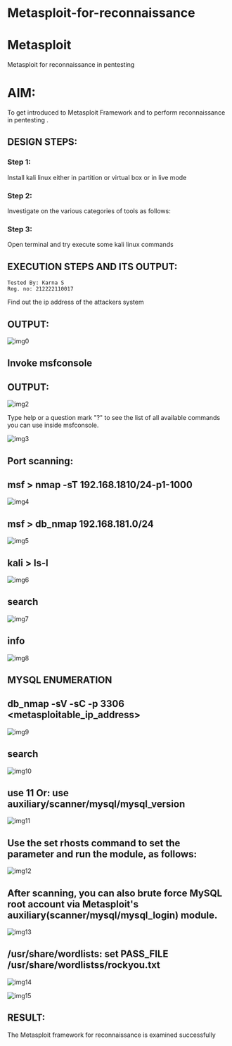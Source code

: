 # Metasploit-for-reconnaissance
# Metasploit
Metasploit for reconnaissance in pentesting

# AIM:

To get introduced to Metasploit Framework and to  perform reconnaissance  in pentesting .

## DESIGN STEPS:

### Step 1:

Install kali linux either in partition or virtual box or in live mode

### Step 2:

Investigate on the various categories of tools as follows:

### Step 3:

Open terminal and try execute some kali linux commands

## EXECUTION STEPS AND ITS OUTPUT:
```
Tested By: Karna S
Reg. no: 212222110017
```
Find out the ip address of the attackers system
## OUTPUT:

![img0](https://github.com/user-attachments/assets/f71fd39f-1f7d-4761-8f7a-aacb11f0bbb2)


## Invoke msfconsole
## OUTPUT:

![img2](https://github.com/user-attachments/assets/fedff2d6-0124-491d-8622-a3d0209747f9)


Type help or a question mark "?" to see the list of all available commands you can use inside msfconsole.

![img3](https://github.com/user-attachments/assets/5a83174d-2ee6-435f-95ee-ed111ad9f7dd)

## Port scanning:
## msf > nmap -sT 192.168.1810/24-p1-1000

![img4](https://github.com/user-attachments/assets/d2fad85c-c6ff-49fb-a3d5-6a651d68b66e)

## msf > db_nmap 192.168.181.0/24

![img5](https://github.com/user-attachments/assets/0048056c-049d-487b-906b-3b6c47259399)

## kali > ls-l

![img6](https://github.com/user-attachments/assets/4e0abcf9-9d05-439d-83f0-6c8fa852b687)

## search 

![img7](https://github.com/user-attachments/assets/6fb72d8c-4dbd-4c68-9a01-eaf57912a0ca)

## info

![img8](https://github.com/user-attachments/assets/2116c3a3-e8ee-4d43-9afa-fd6585527545)

## MYSQL ENUMERATION
## db_nmap -sV -sC -p 3306 <metasploitable_ip_address>

![img9](https://github.com/user-attachments/assets/cc1409ed-5149-4000-be59-836ec6011e43)

## search

![img10](https://github.com/user-attachments/assets/e8bef46a-66f8-403c-9cc1-8408b98f753b)

##  use 11 Or: use auxiliary/scanner/mysql/mysql_version

![img11](https://github.com/user-attachments/assets/59814e7b-a8b3-49b8-a9f2-cda293476510)

## Use the set rhosts command to set the parameter and run the module, as follows:

![img12](https://github.com/user-attachments/assets/c4aced52-b8ec-415f-b5f2-b31c2b78590a)

## After scanning, you can also brute force MySQL root account via Metasploit's auxiliary(scanner/mysql/mysql_login) module.

![img13](https://github.com/user-attachments/assets/89c0ad50-28d8-4ebd-a0e0-3d21b29e1c8e)

## /usr/share/wordlists: set PASS_FILE /usr/share/wordlistss/rockyou.txt 

![img14](https://github.com/user-attachments/assets/7d2e5c98-9825-4051-a07b-61871320f5c1)

![img15](https://github.com/user-attachments/assets/8ab06d01-2434-4acb-b739-d863579f49e8)

## RESULT:
The Metasploit framework for reconnaissance is  examined successfully
